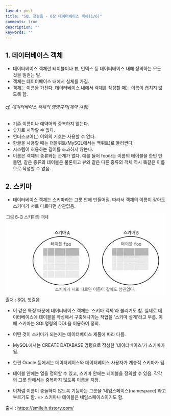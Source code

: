 ```yaml
---
layout: post
title: "SQL 첫걸음 - 6장 데이터베이스 객체(1/6)" 
comments: true
description: ""
keywords: ""
---
```


## 1. 데이터베이스 객체
- 데이터베이스 객체란 테이블이나 뷰, 인덱스 등 데이터베이스 내에 정의하는 모든 것을 일컫는 말. 
- 객체는 데이터베이스 내에서 실체를 가짐.
- 객체는 이름을 가진다. 데이터베이스 내에서 객체를 작성할 때는 이름이 겹치지 않도록 함.

###### cf. 데이터베이스 객체의 명명규칙(제약 사항)

- 기존 이름이나 예약어와 중복하지 않는다.
- 숫자로 시작할 수 없다.
- 언더스코어(_) 이외의 기호는 사용할 수 없다.
- 한글을 사용할 때는 더블쿼트(MySQL에서는 백쿼트)로 둘러싼다.
- 시스템이 허용하는 길이를 초과하지 않는다. 
- 이름은 객체의 종류와는 관계가 없다. 예를 들어 foo라는 이름의 테이블을 한번 만들면, 같은 종류의 테이블은 물론이고 뷰와 같은 다른 종류의 객체 역시 똑같은 이름으로 작성할 수 없음.

## 2. 스키마
- 데이터베이스 객체는 스키마라는 그릇 안에 만들어짐. 따라서 객체의 이름이 같아도 스키마가 서로 다르다면 상관없음.

![990C843F5B97AEAB07](/images/sql_first_step/990C843F5B97AEAB07.png)
출처 : SQL 첫걸음

- 이 같은 특징 때문에 데이터베이스 객체는 '스키마 객체'라 불리기도 함. 실제로 데이터베이스에 테이블을 작성해서 구축해나가는 작업을 '스키마 설계'라고 부름. 이때 스키마는 SQL명령의 DDL을 이용하여 정의.

- 어떤 것이 스키마가 되는지는 데이터베이스 제품에 따라 다름. 

- MySQL에서는 CREATE DATABASE 명령으로 작성한 '데이터베이스'가 스키마가 됨. 

- 한편 Oracle 등에서는 데이터베이스와 데이터베이스 사용자가 계층적 스키마가 됨.

- 테이블 안에는 열을 정의할 수 있고, 스키마 안에는 테이블을 정의할 수 있음. 각각의 그릇 안에서는 중복하지 않도록 이름을 지정.

- 이처럼 이름이 충돌하지 않도록 기능하는 그릇을 '네임스페이스(namespace)'라고 부르기도 함. => 스키마나 테이블은 네임스페이스이기도 함. 


출처 : https://smilejh.tistory.com/